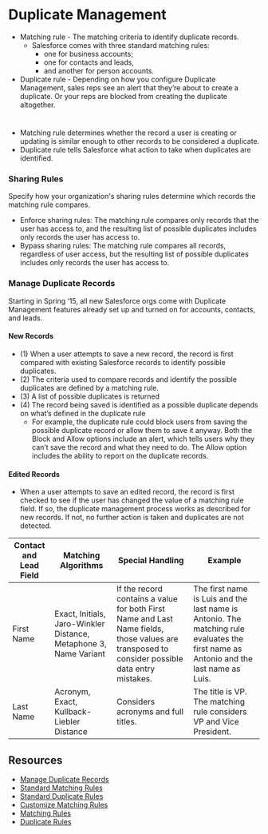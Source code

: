 # Duplicate Management
* Matching rule - The matching criteria to identify duplicate records.
  * Salesforce comes with three standard matching rules: 
    * one for business accounts; 
    * one for contacts and leads, 
    * and another for person accounts. 
* Duplicate rule - Depending on how you configure Duplicate Management, sales reps see an alert that they’re about to create a duplicate. Or your reps are blocked from creating the duplicate altogether.
#
* Matching rule determines whether the record a user is creating or updating is similar enough to other records to be considered a duplicate.
* Duplicate rule tells Salesforce what action to take when duplicates are identified. 
### Sharing Rules
Specify how your organization's sharing rules determine which records the matching rule compares.
* Enforce sharing rules: The matching rule compares only records that the user has access to, and the resulting list of possible duplicates includes only records the user has access to.
* Bypass sharing rules: The matching rule compares all records, regardless of user access, but the resulting list of possible duplicates includes only records the user has access to.
### Manage Duplicate Records
Starting in Spring ‘15, all new Salesforce orgs come with Duplicate Management features already
set up and turned on for accounts, contacts, and leads. 

#### New Records
* (1) When a user attempts to save a new record, the record is first compared with existing Salesforce
records to identify possible duplicates.
* (2) The criteria used to compare records and identify the possible duplicates are defined by
a matching rule. 
* (3) A list of possible duplicates is returned 
* (4) The record being saved is identified as a possible duplicate depends on what’s defined in the duplicate rule 
  *  For example, the duplicate rule could block users from saving the
possible duplicate record or allow them to save it anyway. Both the Block and Allow options include an alert, which tells users why they can’t save the record and what they need to do. The Allow option includes the ability to report on the duplicate records.

#### Edited Records
* When a user attempts to save an edited record, the record is first checked to see if the user has changed the value of a matching rule
field. If so, the duplicate management process works as described for new records. If not, no further action is taken and duplicates
are not detected.



Contact and Lead Field|Matching Algorithms|Special Handling|Example
--- | --- | --- | ---
First Name|Exact, Initials, Jaro-Winkler Distance, Metaphone 3, Name Variant|If the record contains a value for both First Name and Last Name fields, those values are transposed to consider possible data entry mistakes. |The first name is Luis and the last name is Antonio. The matching rule evaluates the first name as Antonio and the last name as Luis.
Last Name|Acronym, Exact, Kullback-Liebler Distance|Considers acronyms and full titles.|The title is VP. The matching rule considers VP and Vice President.
## Resources 
* [Manage Duplicate Records](https://help.salesforce.com/articleView?id=managing_duplicates_overview.htm)
* [Standard Matching Rules](https://help.salesforce.com/articleView?id=matching_rules_standard_rules.htm)
* [Standard Duplicate Rules](https://help.salesforce.com/articleView?id=duplicate_rules_standard_rules.htm)
* [Customize Matching Rules](https://help.salesforce.com/articleView?id=matching_rules_create.htm)
* [Matching Rules](https://help.salesforce.com/articleView?id=matching_rule_map_of_reference.htm)
* [Duplicate Rules](https://help.salesforce.com/articleView?id=duplicate_rules_map_of_reference.htm)

